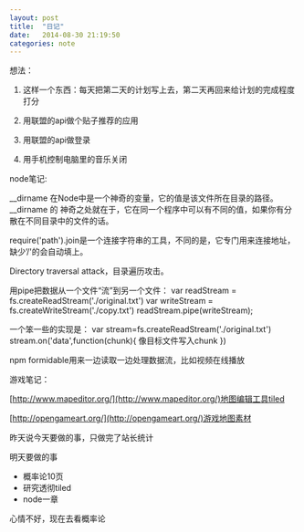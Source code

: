 ```yaml
---
layout: post
title:  "日记"
date:   2014-08-30 21:19:50
categories: note
---
```

想法：

1. 这样一个东西：每天把第二天的计划写上去，第二天再回来给计划的完成程度打分

2. 用联盟的api做个贴子推荐的应用

3. 用联盟的api做登录

4. 用手机控制电脑里的音乐关闭

node笔记:

__dirname 在Node中是一个神奇的变量，它的值是该文件所在目录的路径。 __dirname 的
神奇之处就在于，它在同一个程序中可以有不同的值，如果你有分散在不同目录中的文件的话。

require('path').join是一个连接字符串的工具，不同的是，它专门用来连接地址，缺少’/'的会自动填上。

Directory traversal attack，目录遍历攻击。

用pipe把数据从一个文件“流”到另一个文件：
var readStream = fs.createReadStream('./original.txt')
var writeStream = fs.createWriteStream('./copy.txt')
readStream.pipe(writeStream);

一个笨一些的实现是：
var stream=fs.createReadStream('./original.txt')
stream.on('data',function(chunk){
	像目标文件写入chunk
})

npm formidable用来一边读取一边处理数据流，比如视频在线播放


游戏笔记：

[http://www.mapeditor.org/](http://www.mapeditor.org/)地图编辑工具tiled

[http://opengameart.org/](http://opengameart.org/)游戏地图素材

昨天说今天要做的事，只做完了站长统计

明天要做的事

* 概率论10页
* 研究透彻tiled
* node一章

心情不好，现在去看概率论